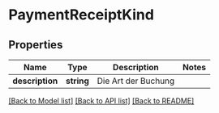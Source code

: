 # PaymentReceiptKind

## Properties
Name | Type | Description | Notes
------------ | ------------- | ------------- | -------------
**description** | **string** | Die Art der Buchung | 

[[Back to Model list]](../../README.md#documentation-for-models) [[Back to API list]](../../README.md#documentation-for-api-endpoints) [[Back to README]](../../README.md)

